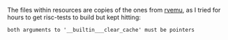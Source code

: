 The files within resources are copies of the ones from [rvemu](https://github.com/d0iasm/rvemu/tree/main/tests/resources), as I tried for hours to get risc-tests to build but kept hitting:

`both arguments to '__builtin___clear_cache' must be pointers`